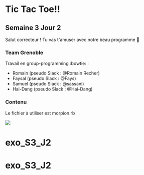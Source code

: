 # Tic Tac Toe!!

## Semaine 3 Jour 2

Salut correcteur ! Tu vas t'amuser avec notre beau programme :snail:

### Team Grenoble

Travail en group-programming :bowtie: :
* Romain (pseudo Slack : @Romain Recher)
* Faysal (pseudo Slack : @Fays)
* Samuel (pseudo Slack : @sassani)
* Hai-Dang (pseudo Slack : @Hai-Dang)

### Contenu

Le fichier à utiliser est morpion.rb

![](https://media.giphy.com/media/XreQmk7ETCak0/giphy.gif)
# exo_S3_J2
# exo_S3_J2
